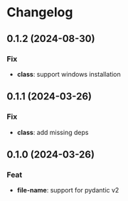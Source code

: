 # Changelog

## 0.1.2 (2024-08-30)

### Fix

- **class**: support windows installation

## 0.1.1 (2024-03-26)

### Fix

- **class**: add missing deps

## 0.1.0 (2024-03-26)

### Feat

- **file-name**: support for pydantic v2
